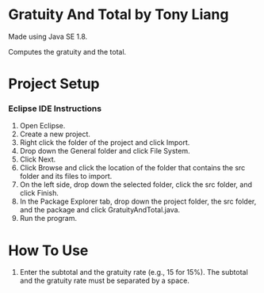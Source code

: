 # Gratuity And Total by Tony Liang

Made using Java SE 1.8.

Computes the gratuity and the total.

# Project Setup

### Eclipse IDE Instructions
1. Open Eclipse.
2. Create a new project.
3. Right click the folder of the project and click Import.
4. Drop down the General folder and click File System.
5. Click Next.
6. Click Browse and click the location of the folder that contains the src folder and its files to import.
7. On the left side, drop down the selected folder, click the src folder, and click Finish.
8. In the Package Explorer tab, drop down the project folder, the src folder, and the package and click GratuityAndTotal.java.
9. Run the program.

# How To Use
1. Enter the subtotal and the gratuity rate (e.g., 15 for 15%). The subtotal and the gratuity rate must be separated by a space.